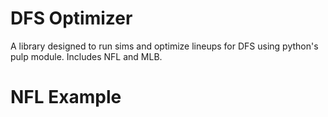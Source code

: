 # DFS Optimizer

A library designed to run sims and optimize lineups for DFS using python's pulp module. Includes NFL and MLB.

# NFL Example


